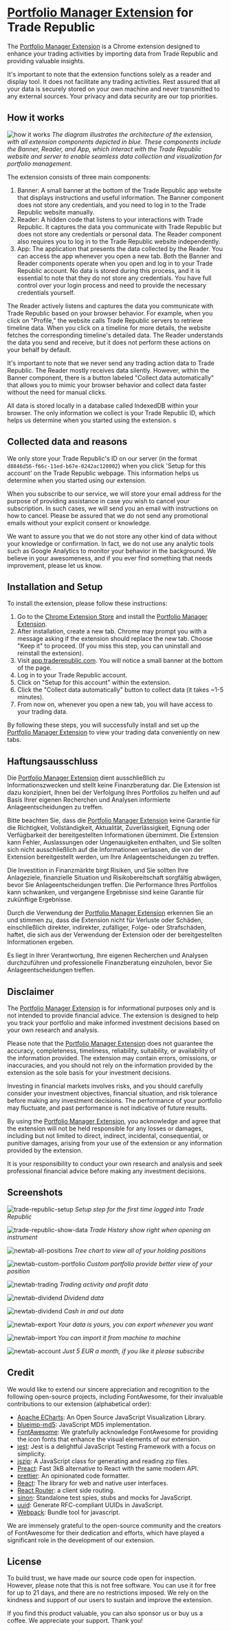 # [Portfolio Manager Extension](https://chrome.google.com/webstore/detail/piiaagkdgpmnhmeggidclfiicicdknea) for Trade Republic

The [Portfolio Manager Extension](https://chrome.google.com/webstore/detail/piiaagkdgpmnhmeggidclfiicicdknea) is a
Chrome extension designed to enhance your trading activities by importing data from
Trade Republic and providing valuable insights.

It's important to note that the extension functions solely as a reader and display tool. It does not facilitate any
trading activities. Rest assured that all your data is securely stored on your own machine and never transmitted to any
external sources. Your privacy and data security are our top priorities.

## How it works

![how it works](public/img/en.how-it-works.png)
_The diagram illustrates the architecture of the extension, with all extension components depicted in blue. These
components include the Banner, Reader, and App, which interact with the Trade Republic website and server to enable
seamless data collection and visualization for portfolio management._

The extension consists of three main components:

1. Banner: A small banner at the bottom of the Trade Republic app website that displays instructions and useful
   information. The Banner component does not store any credentials, and you need to log in to the Trade Republic
   website
   manually.
2. Reader: A hidden code that listens to your interactions with Trade Republic. It captures the data you communicate
   with
   Trade Republic but does not store any credentials or personal data. The Reader component also requires you to log in
   to
   the Trade Republic website independently.
3. App: The application that presents the data collected by the Reader. You can access the app whenever you open a new
   tab.
   Both the Banner and Reader components operate when you open and log in to your Trade Republic account. No data is
   stored
   during this process, and it is essential to note that they do not store any credentials. You have full control over
   your
   login process and need to provide the necessary credentials yourself.

The Reader actively listens and captures the data you communicate with Trade Republic based on your browser behavior.
For example, when you click on "Profile," the website calls Trade Republic servers to retrieve timeline data. When you
click on a timeline for more details, the website fetches the corresponding timeline's detailed data. The Reader
understands the data you send and receive, but it does not perform these actions on your behalf by default.

It's important to note that we never send any trading action data to Trade Republic. The Reader mostly receives data
silently. However, within the Banner component, there is a button labeled "Collect data automatically" that allows you
to mimic your browser behavior and collect data faster without the need for manual clicks.

All data is stored locally in a database called IndexedDB within your browser. The only information we collect is your
Trade Republic ID, which helps us determine when you started using the extension. s

## Collected data and reasons

We only store your Trade Republic's ID on our server (in the format `d8846d56-f66c-11ed-b67e-0242ac120002`) when you
click 'Setup for this account' on the Trade Republic webpage. This information helps us determine when you started using
our extension.

When you subscribe to our service, we will store your email address for the purpose of providing assistance in case you
wish to cancel your subscription. In such cases, we will send you an email with instructions on how to cancel. Please be
assured that we do not send any promotional emails without your explicit consent or knowledge.

We want to assure you that we do not store any other kind of data without your knowledge or confirmation. In fact, we do
not use any analytic tools such as Google Analytics to monitor your behavior in the background. We believe in your
awesomeness, and if you ever find something that needs improvement, please let us know.

## Installation and Setup

To install the extension, please follow these instructions:

1. Go to the [Chrome Extension Store](https://chrome.google.com/webstore/detail/piiaagkdgpmnhmeggidclfiicicdknea) and
   install
   the [Portfolio Manager Extension](https://chrome.google.com/webstore/detail/piiaagkdgpmnhmeggidclfiicicdknea).
2. After installation, create a new tab. Chrome may prompt you with a message asking if the extension should replace the
   new tab. Choose "Keep it" to proceed. (If you miss this step, you can uninstall and reinstall the extension).
3. Visit [app.traderepublic.com](https://app.traderepublic.com). You will notice a small banner at the bottom of the
   page.
4. Log in to your Trade Republic account.
5. Click on "Setup for this account" within the extension.
6. Click the "Collect data automatically" button to collect data (it takes ~1-5 minutes).
7. From now on, whenever you open a new tab, you will have access to your trading data.

By following these steps, you will successfully install and set up
the [Portfolio Manager Extension](https://chrome.google.com/webstore/detail/piiaagkdgpmnhmeggidclfiicicdknea) to view
your trading
data conveniently on new tabs.

## Haftungsausschluss

Die [Portfolio Manager Extension](https://chrome.google.com/webstore/detail/piiaagkdgpmnhmeggidclfiicicdknea) dient
ausschließlich zu Informationszwecken und stellt keine Finanzberatung dar. Die
Extension ist dazu konzipiert, Ihnen bei der Verfolgung Ihres Portfolios zu helfen und auf Basis Ihrer eigenen
Recherchen und Analysen informierte Anlageentscheidungen zu treffen.

Bitte beachten Sie, dass
die [Portfolio Manager Extension](https://chrome.google.com/webstore/detail/piiaagkdgpmnhmeggidclfiicicdknea) keine
Garantie für die Richtigkeit, Vollständigkeit,
Aktualität, Zuverlässigkeit, Eignung oder Verfügbarkeit der bereitgestellten Informationen übernimmt. Die Extension kann
Fehler, Auslassungen oder Ungenauigkeiten enthalten, und Sie sollten sich nicht ausschließlich auf die Informationen
verlassen, die von der Extension bereitgestellt werden, um Ihre Anlageentscheidungen zu treffen.

Die Investition in Finanzmärkte birgt Risiken, und Sie sollten Ihre Anlageziele, finanzielle Situation und
Risikobereitschaft sorgfältig abwägen, bevor Sie Anlageentscheidungen treffen. Die Performance Ihres Portfolios kann
schwanken, und vergangene Ergebnisse sind keine Garantie für zukünftige Ergebnisse.

Durch die Verwendung
der [Portfolio Manager Extension](https://chrome.google.com/webstore/detail/piiaagkdgpmnhmeggidclfiicicdknea) erkennen
Sie an und stimmen zu, dass die Extension nicht für
Verluste oder Schäden, einschließlich direkter, indirekter, zufälliger, Folge- oder Strafschäden, haftet, die sich aus
der Verwendung der Extension oder der bereitgestellten Informationen ergeben.

Es liegt in Ihrer Verantwortung, Ihre eigenen Recherchen und Analysen durchzuführen und professionelle Finanzberatung
einzuholen, bevor Sie Anlageentscheidungen treffen.

## Disclaimer

The [Portfolio Manager Extension](https://chrome.google.com/webstore/detail/piiaagkdgpmnhmeggidclfiicicdknea) is for
informational purposes only and is not intended to provide financial advice. The
extension is designed to help you track your portfolio and make informed investment decisions based on your own research
and analysis.

Please note that
the [Portfolio Manager Extension](https://chrome.google.com/webstore/detail/piiaagkdgpmnhmeggidclfiicicdknea) does not
guarantee the accuracy, completeness, timeliness, reliability,
suitability, or availability of the information provided. The extension may contain errors, omissions, or inaccuracies,
and you should not rely on the information provided by the extension as the sole basis for your investment decisions.

Investing in financial markets involves risks, and you should carefully consider your investment objectives, financial
situation, and risk tolerance before making any investment decisions. The performance of your portfolio may fluctuate,
and past performance is not indicative of future results.

By using the [Portfolio Manager Extension](https://chrome.google.com/webstore/detail/piiaagkdgpmnhmeggidclfiicicdknea),
you acknowledge and agree that the extension will not be held responsible for
any losses or damages, including but not limited to direct, indirect, incidental, consequential, or punitive damages,
arising from your use of the extension or any information provided by the extension.

It is your responsibility to conduct your own research and analysis and seek professional financial advice before making
any investment decisions.

## Screenshots

![trade-republic-setup](resources/tr-setup.png)
_Setup step for the first time logged into Trade Republic_

![trade-republic-show-data](resources/tr-trade-history.png)
_Trade History show right when opening an instrument_

![newtab-all-positions](resources/new-tab-all-positions.png)
_Tree chart to view all of your holding positions_

![newtab-custom-portfolio](resources/new-tab-portfolio.png)
_Custom portfolio provide better view of your position_

![newtab-trading](resources/new-tab-trading.png)
_Trading activity and profit data_

![newtab-dividend](resources/new-tab-dividend.png)
_Dividend data_

![newtab-dividend](resources/new-tab-cash-in-n-out.png)
_Cash in and out data_

![newtab-export](resources/new-tab-export.png)
_Your data is yours, you can export whenever you want_

![newtab-import](resources/new-tab-import.png)
_You can import it from machine to machine_

![newtab-account](resources/new-tab-account.png)
_Just 5 EUR a month, if you like it please subscribe_

## Credit

We would like to extend our sincere appreciation and recognition to the following open-source projects, including
FontAwesome, for their invaluable contributions to our extension (alphabetical order):

- [Apache ECharts](https://echarts.apache.org/en/index.html): An Open Source JavaScript Visualization Library.
- [blueimp-md5](https://github.com/blueimp/JavaScript-MD5): JavaScript MD5 implementation.
- [FontAwesome](https://fontawesome.com/): We gratefully acknowledge FontAwesome for providing the icon fonts that
  enhance the visual elements of our extension.
- [jest](https://jestjs.io/): Jest is a delightful JavaScript Testing Framework with a focus on simplicity.
- [jszip](http://stuartk.com/jszip): A JavaScript class for generating and reading zip files.
- [Preact](https://preactjs.com): Fast 3kB alternative to React with the same modern API.
- [prettier](https://prettier.io/): An opinionated code formatter.
- [React](https://react.dev): The library for web and native user interfaces.
- [React Router](https://reactrouter.com): a client side routing.
- [sinon](https://sinonjs.org/): Standalone test spies, stubs and mocks for JavaScript.
- [uuid](https://github.com/uuidjs/uuid/): Generate RFC-compliant UUIDs in JavaScript.
- [Webpack](https://webpack.js.org): Bundle tool for javascript.

We are immensely grateful to the open-source community and the creators of FontAwesome for their dedication and efforts,
which have played a significant role in the development of our extension.

## License

To build trust, we have made our source code open for inspection. However, please note that this is not free software.
You can use it for free for up to 21 days, and there are no restrictions imposed. We rely on the kindness and support of
our users to sustain and improve the extension.

If you find this product valuable, you can also sponsor us or buy us a coffee. We appreciate your support. Thank you!
